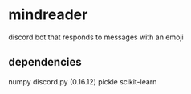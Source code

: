 # mindreader

discord bot that responds to messages with an emoji

## dependencies

numpy
discord.py (0.16.12)
pickle
scikit-learn

